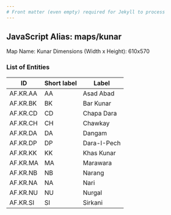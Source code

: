 ```yaml
---
# Front matter (even empty) required for Jekyll to process
---
```


## JavaScript Alias: maps/kunar

Map Name: Kunar
Dimensions (Width x Height): 610x570





### List of Entities

ID | Short label | Label
---|---|---|
AF.KR.AA|AA|Asad Abad
AF.KR.BK|BK|Bar Kunar
AF.KR.CD|CD|Chapa Dara
AF.KR.CH|CH|Chawkay
AF.KR.DA|DA|Dangam
AF.KR.DP|DP|Dara-I-Pech
AF.KR.KK|KK|Khas Kunar
AF.KR.MA|MA|Marawara
AF.KR.NB|NB|Narang
AF.KR.NA|NA|Nari
AF.KR.NU|NU|Nurgal
AF.KR.SI|SI|Sirkani
